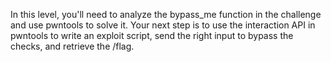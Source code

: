 In this level, you'll need to analyze the bypass_me function in the challenge and use pwntools to solve it. Your next step is to use the interaction API in pwntools to write an exploit script, send the right input to bypass the checks, and retrieve the /flag.